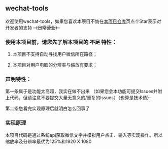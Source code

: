 ## wechat-tools
欢迎使用wechat-tools，如果您喜欢本项目不妨在[本项目仓库](https://github.com/YuxuanBai1/wechat-tools)页点个Star表示对开发者的支持 ~~（日常营业）~~

### 使用本项目前，请您先了解本项目的 ~~不足~~ 特性：

1. 本项目不支持自动寻找用户微信所在路径；

2. 本项目对用户电脑的分辨率与缩放有要求；

### 声明特性：

第一条属于是功能太高超，我实在做不出来 （如果您会本功能可提交Issues并附上代码，但请注意不要提交大量无意义的/重复的Issues）~~（也算是技术债）~~

第二条您看完实现原理后就明白怎么回事了

### 实现原理

本项目代码是通过系统api获取微信文字并模拟用户点击、输入等实现操作。所以缩放率及分辨率最优为125%和1920 X 1080
